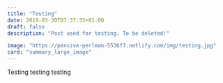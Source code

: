 ```yaml
---
title: "Testing"
date: 2019-03-30T07:37:33+01:00
draft: false
description: "Post used for testing. To be deleted!"

image: "https://pensive-perlman-5536f7.netlify.com/img/testing.jpg"
card: "summary_large_image"
---
```


Testing testing testing

<!-- {{< figure src="/img/testing.jpg" >}} -->